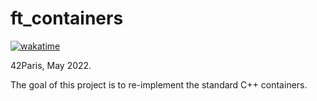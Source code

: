 # ft_containers

[![wakatime](https://wakatime.com/badge/user/7b6b66f5-8a9a-4187-ad50-0659cf472418/project/a9754f23-b004-4f83-aa25-e8c4b2515dbd.svg)](https://wakatime.com/@louisnfr)

42Paris, May 2022.

The goal of this project is to re-implement the standard C++ containers.
